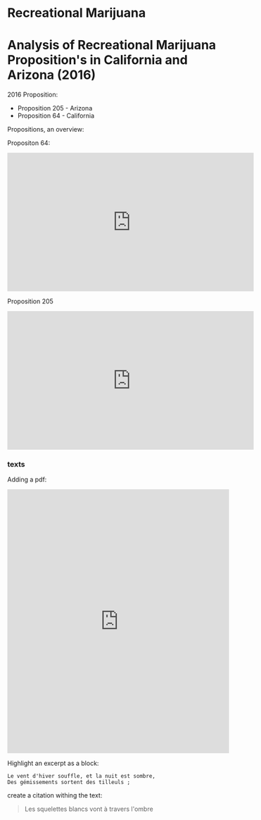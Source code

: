# Recreational Marijuana

# Analysis of Recreational Marijuana Proposition's in California and Arizona (2016) 

2016 Proposition:
* Proposition 205 - Arizona 
* Proposition 64 - California 


Propositions, an overview:

Propositon 64:
<iframe width="560" height="315" src="https://www.youtube.com/embed/vXNweS-p6OM?ecve" frameborder="0" allowfullscreen></iframe>

Proposition 205
<iframe width="560" height="315" src="https://www.youtube.com/watch?v=-uaud7TrIBo" frameborder="0" allowfullscreen></iframe>

### texts

Adding a pdf:

<iframe class="scribd_iframe_embed" src="https://www.scribd.com/embeds/341852935/content?start_page=1&view_mode=scroll&access_key=key-QBYckJevb4n2sVehoVJU&show_recommendations=true" data-auto-height="false" data-aspect-ratio="0.7068965517241379" scrolling="no" id="doc_93562" width="100%" height="600" frameborder="0"></iframe>

Highlight an excerpt as a block:
```
Le vent d'hiver souffle, et la nuit est sombre, 
Des gémissements sortent des tilleuls ; 
```
create a citation withing the text:

> Les squelettes blancs vont à travers l'ombre

